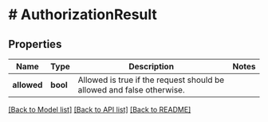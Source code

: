 # # AuthorizationResult

## Properties

Name | Type | Description | Notes
------------ | ------------- | ------------- | -------------
**allowed** | **bool** | Allowed is true if the request should be allowed and false otherwise. | 

[[Back to Model list]](../../README.md#documentation-for-models) [[Back to API list]](../../README.md#documentation-for-api-endpoints) [[Back to README]](../../README.md)


